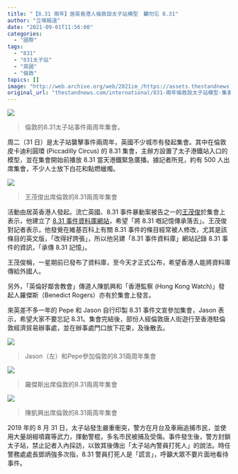 ```yaml
---
title: "【8.31 兩年】居英香港人倫敦設太子站模型　籲勿忘 8.31"
author: "立場報道"
date: "2021-09-01T11:56:00"
categories:
  - "國際"
tags:
  - "831"
  - "831太子站"
  - "英國"
  - "倫敦"
topics: []
image: "http://web.archive.org/web/2021im_/https://assets.thestandnews.com/media/photos/20210831173120_0A3A5662.JPG"
original_url: "thestandnews.com/international/831-兩年倫敦設太子站模型-集會者獻花悼念"
---
```

![](http://web.archive.org/web/2021im_/https://assets.thestandnews.com/media/photos/20210831173120_0A3A5662.JPG)
> 倫敦的8.31太子站事件兩周年集會。

周二（31 日）是太子站襲擊事件兩周年，英國不少城市有發起集會。其中在倫敦皮卡迪利圓環 (Piccadilly Circus) 的 8.31 集會，主辦方設置了太子港鐵站入口的模型，並在集會開始前播放 8.31 當天港鐵緊急廣播。據記者所見，約有 500 人出席集會，不少人士放下白花和點燃蠟燭。

![](http://web.archive.org/web/2021im_/https://assets.thestandnews.com/media/photos/20210831174626_0A3A5685_p7mPaDM.JPG)
> 王茂俊出席倫敦的8.31兩周年集會

活動由居英香港人發起。流亡英國、8.31 事件暴動案被告之一的[王茂俊](../../politics/%E7%A4%BA%E5%A8%81%E4%BB%A5%E5%A4%96-1-%E5%B0%88%E8%A8%AA%E7%8E%8B%E8%8C%82%E4%BF%8A-%E8%BD%89%E5%8C%96%E6%86%A4%E6%80%92-%E8%BD%89%E5%8C%96%E4%BB%87%E6%81%A8)於集會上表示，他建立了 [8.31 事件資料庫網站](http://web.archive.org/web/20210901100757/https://www.hk-831.com/)，希望「將 8.31 嘅記憶傳承落去」。王茂俊對記者表示，他發覺在維基百科上有關 8.31 事件的條目經常被人修改，尤其是該條目的英文版，「改得好誇張」，所以他另建「8.31 事件資料庫」網站記錄 8.31 事件的資訊，「承傳 8.31 記憶」。

王茂俊稱，一星期前已發布了資料庫，至今天才正式公布，希望香港人能將資料庫傳給外國人。

另外，「英倫好鄰舍教會」傳道人陳凱興和「香港監察 (Hong Kong Watch)」發起人羅傑斯（Benedict Rogers）亦有於集會上發言。

來英差不多一年的 Pepe 和 Jason 自行印製 8.31 事件文宣參加集會，Jason 表示，希望大家不要忘記 8.31。集會完結後，部份人經倫敦唐人街遊行至香港駐倫敦經濟貿易辦事處，並在辦事處門口放下花束，及後散去。

![](http://web.archive.org/web/2021im_/https://assets.thestandnews.com/media/photos/20210831171017_0A3A5636.JPG)
> Jason（左）和Pepe參加倫敦的8.31兩周年集會

![](http://web.archive.org/web/2021im_/https://assets.thestandnews.com/media/photos/20210831184926_0A3A5731_bvWfQOv.JPG)
> 羅傑斯出席倫敦的8.31兩周年集會

![](http://web.archive.org/web/2021im_/https://assets.thestandnews.com/media/photos/20210831181000_0A3A5708_MnV5Lyt.JPG)
> 陳凱興出席倫敦的8.31兩周年集會

2019 年的 8 月 31 日，太子站發生嚴重衝突，警方在月台及車廂追捕市民，並使用大量胡椒噴霧等武力，揮動警棍，多名市民被捕及受傷。事件發生後，警方封鎖太子站，禁止記者入內採訪，以致其後傳出「太子站內警員打死人」的說法。時任警務處處長鄧炳強多次指，8.31 警員打死人是「謊言」，呼籲大眾不要片面地看待事件。